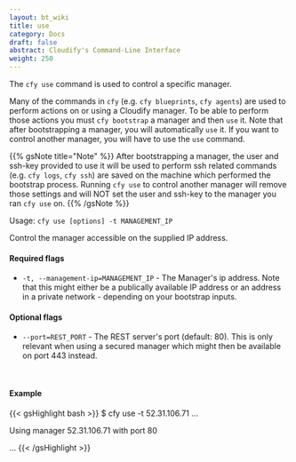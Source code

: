 ```yaml
---
layout: bt_wiki
title: use
category: Docs
draft: false
abstract: Cloudify's Command-Line Interface
weight: 250
---
```


The `cfy use` command is used to control a specific manager.

Many of the commands in `cfy` (e.g. `cfy blueprints`, `cfy agents`) are used to perform actions on or using a Cloudify manager. To be able to perform those actions you must `cfy bootstrap` a manager and then `use` it. Note that after bootstrapping a manager, you will automatically `use` it. If you want to control another manager, you will have to use the `use` command.

{{% gsNote title="Note" %}}
After bootstrapping a manager, the user and ssh-key provided to use it will be used to perform ssh related commands (e.g. `cfy logs`, `cfy ssh`) are saved on the machine which performed the bootstrap process. Running `cfy use` to control another manager will remove those settings and will NOT set the user and ssh-key to the manager you ran `cfy use` on.
{{% /gsNote %}}

Usage: `cfy use [options] -t MANAGEMENT_IP`

Control the manager accessible on the supplied IP address.

#### Required flags

*  `-t, --management-ip=MANAGEMENT_IP` - The Manager's ip address. Note that this might either be a publically available IP address or an address in a private network - depending on your bootstrap inputs.

#### Optional flags

* `--port=REST_PORT` - The REST server's port (default: 80). This is only relevant when using a secured manager which might then be available on port 443 instead.


&nbsp;
#### Example

{{< gsHighlight  bash  >}}
$ cfy use -t 52.31.106.71
...

Using manager 52.31.106.71 with port 80

...
{{< /gsHighlight >}}